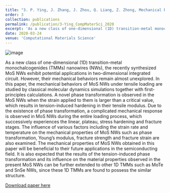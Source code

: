 ```yaml
---
title: "3. P. Ying, J. Zhang, J. Zhou, Q. Liang, Z. Zhong, Mechanical behaviors of MoS nanowires under tension from molecular dynamics simulations. Computational Materials Science 179, 109691 (2020)."
order: 3
collection: publications
permalink: /publication/3-Ying_CompMaterSci_2020
excerpt: 'As a new class of one-dimensional (1D) transition-metal monochalcogenides (TMMs) nanowires (NWs), the recently synthesized MoS NWs exhibit potential applications in two-dimensional integrated circuit. However, their mechanical behaviors remain almost unexplored. In this paper, the mechanical behaviors of MoS NWs under tensile loading are studied by classical molecular dynamics simulations together with first-principles calculations. '
date: 2020-03-24
venue: 'Computational Materials Science'
---
```

![image](https://user-images.githubusercontent.com/54773018/221376457-a676e0d8-f688-48cd-8111-4ece5bf3d418.png)

As a new class of one-dimensional (1D) transition-metal monochalcogenides (TMMs) nanowires (NWs), the recently synthesized MoS NWs exhibit potential applications in two-dimensional integrated circuit. However, their mechanical behaviors remain almost unexplored. In this paper, the mechanical behaviors of MoS NWs under tensile loading are studied by classical molecular dynamics simulations together with first-principles calculations. A novel phase transformation is observed in the MoS NWs when the strain applied to them is larger than a critical value, which results in tension-induced hardening in their tensile modulus. Due to the existence of phase transformation, a complicated mechanical response is observed in MoS NWs during the entire loading process, which successively experiences the linear, plateau, stress hardening and fracture stages. The influence of various factors including the strain rate and temperature on the mechanical properties of MoS NWs such as phase transformation, Young’s modulus, fracture strength and fracture strain are also examined. The mechanical properties of MoS NWs obtained in this paper will be beneficial to their future applications in the semiconducting field. It is also expected that the results of the tension-induced phase transformation and its influence on the material properties observed in the present MoS NWs can be further extended to other 1D TMMs such as MoTe and SnSe NWs, since these 1D TMMs are found to possess the similar structure.

[Download paper here](http://hityingph.github.io/files/3-Ying_CompMaterSci_2020.pdf)
